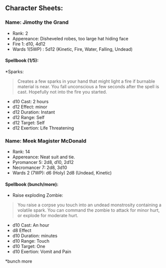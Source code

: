 ## Character Sheets:

### Name: Jimothy the Grand
- Rank: 2
- Appereance: Disheveled robes, too large hat hiding face
- Fire 1: d10, 4d12
- Wards 1(5WP) : 5d12 (Kinetic, Fire, Water, Falling, Undead) 

#### Spellbook (1/5):
*Sparks: 
> Creates a few sparks in your hand that might light a fire if burnable material is near.
> You fall unconscious a few seconds after the spell is cast. Hopefully not into the fire you started.
- d10 Cast: 2 hours
- d12 Effect: minor
- d12 Duration: Instant
- d12 Range: Self
- d12 Target: Self
- d12 Exertion: Life Threatening


### Name: Meek Magister McDonald
- Rank: 14
- Appereance: Neat suit and tie.
- Pyromancer 5: 2d8, d10, 2d12
- Necromancer 7: 2d8, 3d10
- Wards 2 (7WP): d6 (Holy) 2d8 (Undead, Kinetic)

#### Spellbook (bunch/more):
* Raise exploding Zombie:
> You raise a corpse you touch into an undead monstrosity containing a volatile spark. You can command the zombie to attack for minor hurt, or explode for moderate hurt.
- d10 Cast: An hour
-  d8 Effect
-  d10 Duration: minutes
-  d10 Range: Touch
-  d10 Target: One
-  d10 Exertion: Vomit and Pain

*bunch more

